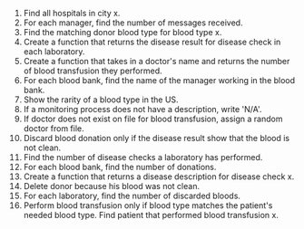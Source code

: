 1. Find all hospitals in city x.
2. For each manager, find the number of messages received.
3. Find the matching donor blood type for blood type x.
4. Create a function that returns the disease result for disease check in each laboratory.
5. Create a function that takes in a doctor's name and returns the number of blood transfusion they performed.
6. For each blood bank, find the name of the manager working in the blood bank.
7. Show the rarity of a blood type in the US.
8. If a monitoring process does not have a description, write 'N/A'.
9. If doctor does not exist on file for blood transfusion, assign a random doctor from file.
10. Discard blood donation only if the disease result show that the blood is not clean.
11. Find the number of disease checks a laboratory has performed.
12. For each blood bank, find the number of donations.
13. Create a function that returns a disease description for disease check x.
14. Delete donor because his blood was not clean.
15. For each laboratory, find the number of discarded bloods.
16. Perform blood transfusion only if blood type matches the patient's needed blood type. Find patient that performed blood transfusion x.

